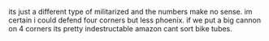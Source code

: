 its just a different type of militarized and the numbers make no sense.  im certain i could defend four corners but less phoenix.
if we put a big cannon on 4 corners its pretty indestructable
amazon cant sort bike tubes.
